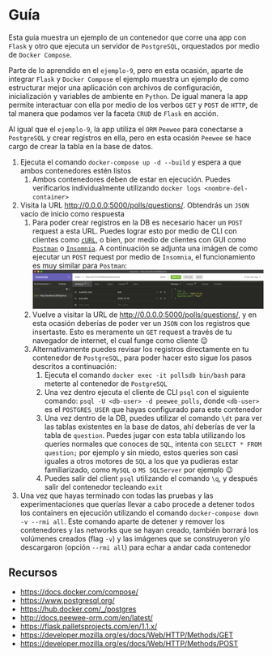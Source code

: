 # Guía

Esta guía muestra un ejemplo de un contenedor que corre una app con `Flask` y otro que ejecuta un servidor de `PostgreSQL`, orquestados por medio de `Docker Compose`.

Parte de lo aprendido en el `ejemplo-9`, pero en esta ocasión, aparte de integrar `Flask` y `Docker Compose` el ejemplo muestra un ejemplo de como estructurar mejor una aplicación con archivos de configuración, inicialización y variables de ambiente en `Python`. De igual manera la app permite interactuar con ella por medio de los verbos `GET` y `POST` de `HTTP`, de tal manera que podamos ver la faceta `CRUD` de `Flask` en acción.

Al igual que el `ejemplo-9`, la app utiliza el `ORM` `Peewee` para conectarse a `PostgreSQL` y crear registros en ella, pero en esta ocasión `Peewee` se hace cargo de crear la tabla en la base de datos.

1. Ejecuta el comando `docker-compose up -d --build` y espera a que ambos contenedores estén listos
   1. Ambos contenedores deben de estar en ejecución. Puedes verificarlos individualmente utilizando `docker logs <nombre-del-container>`
2. Visita la URL <http://0.0.0.0:5000/polls/questions/>. Obtendrás un `JSON` vacío de inicio como respuesta
   1. Para poder crear registros en la DB es necesario hacer un `POST` request a esta URL. Puedes lograr esto por medio de CLI con clientes como [`cURL`](https://curl.se/), o bien, por medio de clientes con GUI como [`Postman`](https://www.postman.com/) o [`Insomnia`](https://insomnia.rest/). A continuación se adjunta una imágen de como ejecutar un `POST` request por medio de `Insomnia`, el funcionamiento es muy similar para `Postman`: ![Screenshot](post-request.png)
   2. Vuelve a visitar la URL de <http://0.0.0.0:5000/polls/questions/>, y en esta ocasión deberías de poder ver un `JSON` con los registros que insertaste. Esto es meramente un `GET` request a través de tu navegador de internet, el cual funge como cliente :wink:
   3. Alternativamente puedes revisar los registros directamente en tu contenedor de `PostgreSQL`, para poder hacer esto sigue los pasos descritos a continuación:
      1. Ejecuta el comando `docker exec -it pollsdb bin/bash` para meterte al contenedor de `PostgreSQL`
      2. Una vez dentro ejecuta el cliente de CLI `psql` con el siguiente comando: `psql -U <db-user> -d peewee_polls`, donde `<db-user>` es el `POSTGRES_USER` que hayas configurado para este contenedor
      3. Una vez dentro de la DB, puedes utilizar el comando `\dt` para ver las tablas existentes en la base de datos, ahí deberías de ver la tabla de `question`. Puedes jugar con esta tabla utilizando los queries normales que conoces de `SQL`, intenta con `SELECT * FROM question;` por ejemplo y sin miedo, estos queries son casi iguales a otros motores de `SQL` a los que ya pudieras estar familiarizado, como `MySQL` o `MS SQLServer` por ejemplo :wink:
      4. Puedes salir del client `psql` utilizando el comando `\q`, y después salir del contenedor tecleando `exit`
3. Una vez que hayas terminado con todas las pruebas y las experimentaciones que querías llevar a cabo procede a detener todos los containers en ejecución utilizando el comando `docker-compose down -v --rmi all`. Este comando aparte de detener y remover los contenedores y las networks que se hayan creado, también borrará los volúmenes creados (flag `-v`) y las imágenes que se construyeron y/o descargaron (opción `--rmi all`) para echar a andar cada contenedor

## Recursos

* <https://docs.docker.com/compose/>
* <https://www.postgresql.org/>
* <https://hub.docker.com/_/postgres>
* <http://docs.peewee-orm.com/en/latest/>
* <https://flask.palletsprojects.com/en/1.1.x/>
* <https://developer.mozilla.org/es/docs/Web/HTTP/Methods/GET>
* <https://developer.mozilla.org/es/docs/Web/HTTP/Methods/POST>
